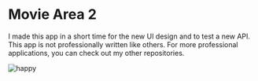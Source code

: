 # Movie Area 2
I made this app in a short time for the new UI design and to test a new API. This app is not professionally written like others. For more professional applications, you can check out my other repositories.

![happy](https://github.com/nazimko/Movie-Area-2/assets/87368997/e35f7ee2-ce4d-41c5-a29f-6b1c791296b9)
